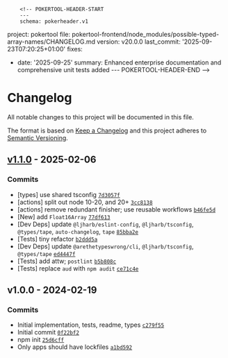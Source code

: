         <!-- POKERTOOL-HEADER-START
        ---
        schema: pokerheader.v1
project: pokertool
file: pokertool-frontend/node_modules/possible-typed-array-names/CHANGELOG.md
version: v20.0.0
last_commit: '2025-09-23T07:20:25+01:00'
fixes:
- date: '2025-09-25'
  summary: Enhanced enterprise documentation and comprehensive unit tests added
        ---
        POKERTOOL-HEADER-END -->
# Changelog

All notable changes to this project will be documented in this file.

The format is based on [Keep a Changelog](https://keepachangelog.com/en/1.0.0/)
and this project adheres to [Semantic Versioning](https://semver.org/spec/v2.0.0.html).

## [v1.1.0](https://github.com/ljharb/possible-typed-array-names/compare/v1.0.0...v1.1.0) - 2025-02-06

### Commits

- [types] use shared tsconfig [`7d3057f`](https://github.com/ljharb/possible-typed-array-names/commit/7d3057f723d221c032951e618f45ad9044cae80d)
- [actions] split out node 10-20, and 20+ [`3cc8138`](https://github.com/ljharb/possible-typed-array-names/commit/3cc81385d6af59c096475080d76a4c78e6fef664)
- [actions] remove redundant finisher; use reusable workflows [`b46fe5d`](https://github.com/ljharb/possible-typed-array-names/commit/b46fe5d2d47054922f7be81acc0f3c2b7882ddab)
- [New] add `Float16Array` [`77df613`](https://github.com/ljharb/possible-typed-array-names/commit/77df61313d3491acfd23da0d4452673cca476644)
- [Dev Deps] update `@ljharb/eslint-config`, `@ljharb/tsconfig`, `@types/tape`, `auto-changelog`, `tape` [`85bba2e`](https://github.com/ljharb/possible-typed-array-names/commit/85bba2e359add86b19ef058d4a0560d369bf55a2)
- [Tests] tiny refactor [`b2ddd5a`](https://github.com/ljharb/possible-typed-array-names/commit/b2ddd5a9bc86b63631d9f2c17f21f0503492dbb3)
- [Dev Deps] update `@arethetypeswrong/cli`, `@ljharb/tsconfig`, `@types/tape` [`ed4447f`](https://github.com/ljharb/possible-typed-array-names/commit/ed4447f9ef1ad8657186282140a74ab474240d4e)
- [Tests] add attw; `postlint` [`b5b808c`](https://github.com/ljharb/possible-typed-array-names/commit/b5b808cebf0bc0bdb8636f4981cc8ffabb58bbbb)
- [Tests] replace `aud` with `npm audit` [`ce71c4e`](https://github.com/ljharb/possible-typed-array-names/commit/ce71c4e993e03b41034a4ca96fb8531dd8b8cc14)

## v1.0.0 - 2024-02-19

### Commits

- Initial implementation, tests, readme, types [`c279f55`](https://github.com/ljharb/possible-typed-array-names/commit/c279f550021896afa50c1169b3111618a96cf898)
- Initial commit [`0f22bf2`](https://github.com/ljharb/possible-typed-array-names/commit/0f22bf24d16fc8ea29483ed7ed378afb3758a4df)
- npm init [`25d6cff`](https://github.com/ljharb/possible-typed-array-names/commit/25d6cffe4091921e4e210704dabed37ae3d7b261)
- Only apps should have lockfiles [`a1bd592`](https://github.com/ljharb/possible-typed-array-names/commit/a1bd592fa037430d401b1d6d26cfea2c2d6789db)
